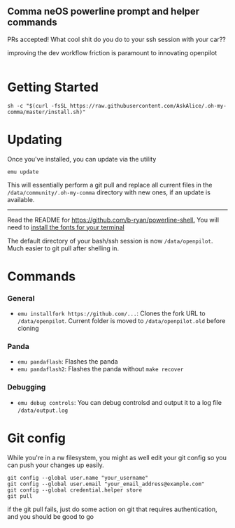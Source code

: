 ## Comma neOS powerline prompt and helper commands

PRs accepted! What cool shit do you do to your ssh session with your car??

improving the dev workflow friction is paramount to innovating openpilot

<img src="https://emu.bz/xmf" alt="" />

# Getting Started

```
sh -c "$(curl -fsSL https://raw.githubusercontent.com/AskAlice/.oh-my-comma/master/install.sh)"
```

# Updating

Once you've installed, you can update via the utility

```
emu update
```

This will essentially perform a git pull and replace all current files in the `/data/community/.oh-my-comma` directory with new ones, if an update is available.

---
Read the README for <https://github.com/b-ryan/powerline-shell.> You will need to [install the fonts for your terminal](https://github.com/powerline/fonts)

The default directory of your bash/ssh session is now `/data/openpilot`. Much easier to git pull after shelling in.

# Commands

### General

- `emu installfork https://github.com/...`: Clones the fork URL to `/data/openpilot`. Current folder is moved to `/data/openpilot.old` before cloning

### Panda

- `emu pandaflash`: Flashes the panda
- `emu pandaflash2`: Flashes the panda without `make recover`

### Debugging

- `emu debug controls`: You can debug controlsd and output it to a log file `/data/output.log`

# Git config

While you're in a rw filesystem, you might as well edit your git config so you can push your changes up easily.

```
git config --global user.name "your_username"
git config --global user.email "your_email_address@example.com"
git config --global credential.helper store
git pull
```

if the git pull fails, just do some action on git that requires authentication, and you should be good to go
